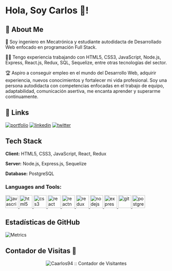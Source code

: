 
# Hola, Soy Carlos 👋!

## 🚀 About Me

👋 Soy ingeniero en Mecatrónica y estudiante autodidacta de Desarrollado Web enfocado en programación Full Stack.

👨‍💻 Tengo experiencia trabajando con HTML5, CSS3, JavaScript, Node.js, Express, React.js, Redux, SQL, Sequelize, entre otras tecnologías del sector. 

🏆 Aspiro a conseguir empleo en el mundo del Desarrollo Web, adquirir experiencia, nuevos conocimientos y fortalecer mi vida profesional. Soy una persona autodidacta con competencias enfocadas en el trabajo de equipo, adaptabilidad, comunicación asertiva, me encanta aprender y superarme continuamente.

## 🔗 Links
[![portfolio](https://img.shields.io/badge/my_portfolio-000?style=for-the-badge&logo=ko-fi&logoColor=white)](http://carlosislas.cf/)
[![linkedin](https://img.shields.io/badge/linkedin-0A66C2?style=for-the-badge&logo=linkedin&logoColor=white)](www.linkedin.com/in/juan-carlos-islas-lopez)
[![twitter](https://img.shields.io/badge/twitter-1DA1F2?style=for-the-badge&logo=twitter&logoColor=white)](https://twitter.com/CarlosIs5294)

## Tech Stack

**Client:** HTML5, CSS3, JavaScript, React, Redux

**Server:** Node.js, Express.js, Sequelize

**Database:** PostgreSQL

<h3 align="left">Languages and Tools:</h3>
<p align="left">  <a href="https://developer.mozilla.org/en-US/docs/Web/JavaScript" target="_blank"> <img src="https://upload.wikimedia.org/wikipedia/commons/thumb/9/99/Unofficial_JavaScript_logo_2.svg/1024px-Unofficial_JavaScript_logo_2.svg.png" alt="javascript" width="40" height="40"/> </a> 
<a href="https://www.w3.org/html/" target="_blank"> <img src="https://upload.wikimedia.org/wikipedia/commons/thumb/3/38/HTML5_Badge.svg/600px-HTML5_Badge.svg.png" alt="html5" width="40" height="40"/> </a>
<a href="https://www.w3schools.com/css/" target="_blank"> <img src="https://cdn4.iconfinder.com/data/icons/social-media-logos-6/512/121-css3-512.png" alt="css3" width="40" height="40"/> </a> 
<a href="https://reactjs.org/" target="_blank"> <img src="https://seeklogo.com/images/R/react-logo-7B3CE81517-seeklogo.com.png" alt="react" width="40" height="40"/> </a> 
<a href="https://reactnative.dev/" target="_blank"> <img src="https://reactnative.dev/img/header_logo.svg" alt="reactnative" width="40" height="40"/> </a> 
<a href="https://redux.js.org" target="_blank"> <img src="https://seeklogo.com/images/R/redux-logo-9CA6836C12-seeklogo.com.png" alt="redux" width="40" height="40"/> </a>
<a href="https://nodejs.org" target="_blank"> <img src="https://cdn.pixabay.com/photo/2015/04/23/17/41/node-js-736399_960_720.png" alt="nodejs" height="40"/> </a>
<a href="https://expressjs.com" target="_blank"> <img src="https://i.cloudup.com/zfY6lL7eFa-3000x3000.png" alt="express" height="40"/> </a> 
<a href="https://git-scm.com/" target="_blank"> <img src="https://www.vectorlogo.zone/logos/git-scm/git-scm-icon.svg" alt="git" width="40" height="40"/> </a> 
<a href="https://www.postgresql.org" target="_blank"> <img src="https://upload.wikimedia.org/wikipedia/commons/thumb/2/29/Postgresql_elephant.svg/1200px-Postgresql_elephant.svg.png" alt="postgresql" width="40" height="40"/> </a> 

## Estadísticas de GitHub 
![Metrics](https://metrics.lecoq.io/Caarlos94?template=classic&base=header%2C%20activity%2C%20community%2C%20repositories%2C%20metadata&base.indepth=false&base.hireable=false&base.skip=false&config.timezone=America%2FMexico_City)
  
 ## Contador de Visitas 👀
<p align="center"><img src="https://profile-counter.glitch.me/{Caarlos94}/count.svg" alt="Caarlos94 :: Contador de Visitantes" /></p>
